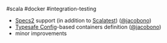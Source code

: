 #scala #docker #integration-testing

* [Specs2](https://etorreborre.github.io/specs2/) support (in addition to [Scalatest](http://scalatest.org/)) ([@jacobono](https://github.com/jacobono))
* [Typesafe Config](https://github.com/typesafehub/config)-based containers definition ([@jacobono](https://github.com/jacobono))
* minor improvements